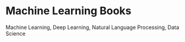 # Machine Learning Books
 Machine Learning, Deep Learning, Natural Language Processing, Data Science

